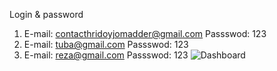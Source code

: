 Login & password 
 1. E-mail: contacthridoyjomadder@gmail.com  Passswod: 123
 2. E-mail: tuba@gmail.com Passswod: 123
 3. E-mail: reza@gmail.com Passswod: 123
![Dashboard](https://github.com/Hridoy-Jomadder/Star_Dashboard/assets/79590693/af143d41-1e9e-494b-a254-6ad3a6904198)
